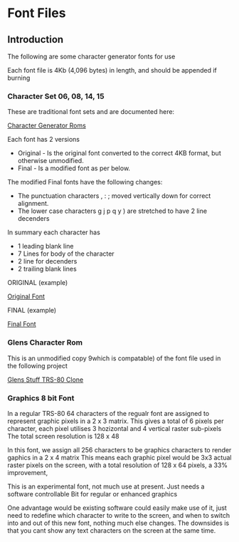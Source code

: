 # Font Files

## Introduction

The following are some character generator fonts for use

Each font file is 4Kb (4,096 bytes) in length, and should be appended if burning  

### Character Set 06, 08, 14, 15

These are traditional font sets and are documented here: 

[Character Generator Roms](https://github.com/RetroStack/Character_Generator_ROMs/tree/main/TRS-80%20Model%201/Individual)

Each font has 2 versions
* Original - Is the original font converted to the correct 4KB format, but otherwise unmodified.
* Final - Is a modified font as per below.

The modified Final fonts have the following changes:
* The punctuation characters  , : ;  moved vertically down for correct alignment.
* The lower case characters  g j p q y ) are stretched to have 2 line decenders

In summary each character has 
* 1 leading blank line
* 7 Lines for body of the character
* 2 line for decenders
* 2 trailing blank lines

ORIGINAL (example)

[Original Font](FONT-Orig.jpg)

FINAL (example)

[Final Font](FONT-NEW.jpg)

### Glens Character Rom

This is an unmodified copy 9which is compatable) of the font file used in the following project

[Glens Stuff TRS-80 Clone](https://www.glensstuff.com/trs80/trs80.htm)

### Graphics 8 bit Font

In a regular TRS-80 64 characters of the regualr font are assigned to represent graphic pixels in a 2 x 3 matrix.
This gives a total of 6 pixels per character, each pixel utilises 3 hozizontal and 4 vertical raster sub-pixels
The total screen resolution is 128 x 48

In this font, we assign all 256 characters to be graphics characters to render gaphics in a 2 x 4 matrix 
This means each graphic pixel would be 3x3 actual raster pixels on the screen, with a total resolution of
128 x 64 pixels, a 33% improvement, 

This is an experimental font, not much use at present.
Just needs a software controllable Bit for regular or enhanced graphics

One advantage would be existing software could easily make use of it, just need to redefine which character to write to the screen,
and when to switch into and out of this new font, nothing much else changes.
The downsides is that you cant show any text characters on the screen at the same time.


